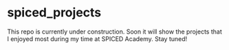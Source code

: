 # spiced_projects

This repo is currently under construction. Soon it will show the projects that I enjoyed most during my time at SPICED Academy.
Stay tuned!
